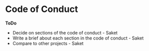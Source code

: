 # Code of Conduct

**ToDo**

* Decide on sections of the code of conduct - Saket
* Write a brief about each section in the code of conduct - Saket
* Compare to other projects - Saket
